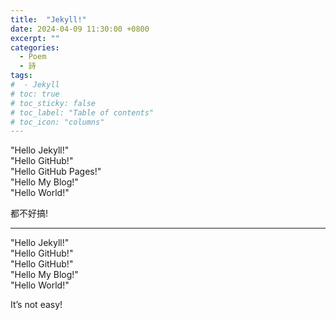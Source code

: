 ```yaml
---
title:  "Jekyll!"
date: 2024-04-09 11:30:00 +0800
excerpt: ""
categories: 
  - Poem
  - 詩
tags:
#  - Jekyll
# toc: true
# toc_sticky: false
# toc_label: "Table of contents"
# toc_icon: "columns"
---
```


"Hello Jekyll!"  
"Hello GitHub!"  
"Hello GitHub Pages!"  
"Hello My Blog!"  
"Hello World!"  

都不好搞!  

---

"Hello Jekyll!"  
"Hello GitHub!"  
"Hello GitHub!"  
"Hello My Blog!"  
"Hello World!"  

It’s not easy!
